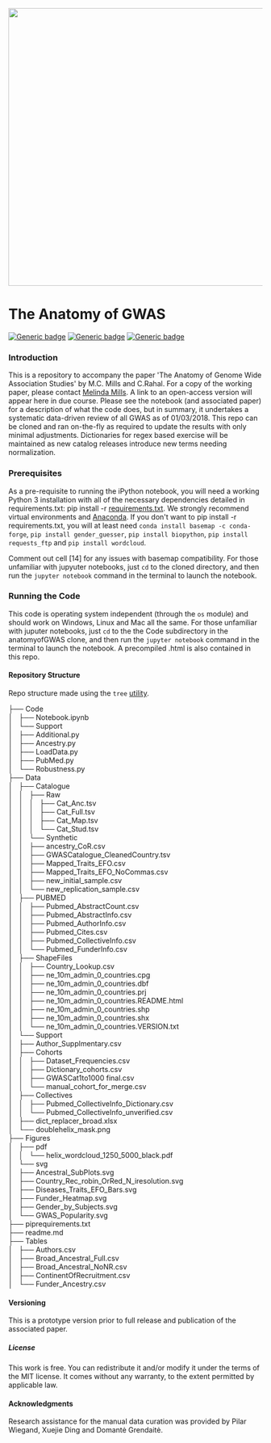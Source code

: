 <p align="center">
  <img src="https://github.com/crahal/anatomyofGWAS/blob/master/Figures/helix.png" width="550"/>
</p>

# The Anatomy of GWAS

[![Generic badge](https://img.shields.io/badge/Python-3.6-<red>.svg)](https://shields.io/)  [![Generic badge](https://img.shields.io/badge/License-MIT-blue.svg)](https://shields.io/)  [![Generic badge](https://img.shields.io/badge/Maintained-Yes-green.svg)](https://shields.io/)


### Introduction

This is a repository to accompany the paper 'The Anatomy of Genome Wide Association Studies' by M.C. Mills and C.Rahal. For a copy of the working paper, please contact [Melinda Mills](https://www.sociology.ox.ac.uk/academic-staff/melinda-mills.html). A link to an open-access version will appear here in due course. Please see the notebook (and associated paper) for a description of what the code does, but in summary, it undertakes a systematic data-driven review of all GWAS as of 01/03/2018. This repo can be cloned and ran on-the-fly as required to update the results with only minimal adjustments. Dictionaries for regex based exercise will be maintained as new catalog releases introduce new terms needing normalization.


### Prerequisites

As a pre-requisite to running the iPython notebook, you will need a working Python 3 installation with all of the necessary dependencies detailed in requirements.txt: pip install -r  [requirements.txt](https://github.com/crahal/anatomyofGWAS/blob/master/requirements.txt). We strongly recommend virtual environments and [Anaconda](https://www.anaconda.com/distribution/). If you don't want to pip install -r requirements.txt, you will at least need ```conda install basemap -c conda-forge```, ```pip install gender_guesser```, ```pip install biopython```, ```pip install requests_ftp``` and ```pip install wordcloud```.


Comment out cell [14] for any issues with basemap compatibility. For those unfamiliar with jupyuter notebooks,  just ```cd``` to the cloned directory, and then run the ```jupyter notebook``` command in the terminal to launch the notebook.

### Running the Code

This code is operating system independent (through the ``os`` module) and should work on Windows, Linux and Mac all the same. For those unfamiliar with juputer notebooks,  just ```cd``` to the the Code subdirectory in the anatomyofGWAS clone, and then run the ```jupyter notebook``` command in the terminal to launch the notebook. A precompiled .html is also contained in this repo.

#### Repository Structure

Repo structure made using the ```tree``` [utility](https://en.wikipedia.org/wiki/Tree_%28Unix%29).



├── Code  
│   ├── Notebook.ipynb  
│   └── Support  
│       ├── Additional.py  
│       ├── Ancestry.py  
│       ├── LoadData.py  
│       ├── PubMed.py  
│       └── Robustness.py  
├── Data  
│   ├── Catalogue  
│   │   ├── Raw  
│   │   │   ├── Cat_Anc.tsv  
│   │   │   ├── Cat_Full.tsv  
│   │   │   ├── Cat_Map.tsv  
│   │   │   └── Cat_Stud.tsv  
│   │   └── Synthetic  
│   │       ├── ancestry_CoR.csv  
│   │       ├── GWASCatalogue_CleanedCountry.tsv  
│   │       ├── Mapped_Traits_EFO.csv  
│   │       ├── Mapped_Traits_EFO_NoCommas.csv  
│   │       ├── new_initial_sample.csv  
│   │       └── new_replication_sample.csv  
│   ├── PUBMED  
│   │   ├── Pubmed_AbstractCount.csv  
│   │   ├── Pubmed_AbstractInfo.csv  
│   │   ├── Pubmed_AuthorInfo.csv  
│   │   ├── Pubmed_Cites.csv  
│   │   ├── Pubmed_CollectiveInfo.csv  
│   │   └── Pubmed_FunderInfo.csv  
│   ├── ShapeFiles  
│   │   ├── Country_Lookup.csv  
│   │   ├── ne_10m_admin_0_countries.cpg  
│   │   ├── ne_10m_admin_0_countries.dbf  
│   │   ├── ne_10m_admin_0_countries.prj  
│   │   ├── ne_10m_admin_0_countries.README.html  
│   │   ├── ne_10m_admin_0_countries.shp  
│   │   ├── ne_10m_admin_0_countries.shx  
│   │   └── ne_10m_admin_0_countries.VERSION.txt  
│   └── Support  
│       ├── Author_Supplmentary.csv  
│       ├── Cohorts  
│       │   ├── Dataset_Frequencies.csv  
│       │   ├── Dictionary_cohorts.csv  
│       │   ├── GWASCat1to1000 final.csv  
│       │   └── manual_cohort_for_merge.csv  
│       ├── Collectives  
│       │   ├── Pubmed_CollectiveInfo_Dictionary.csv  
│       │   └── Pubmed_CollectiveInfo_unverified.csv  
│       ├── dict_replacer_broad.xlsx  
│       └── doublehelix_mask.png  
├── Figures  
│   ├── pdf  
│   │   └── helix_wordcloud_1250_5000_black.pdf  
│   └── svg  
│       ├── Ancestral_SubPlots.svg  
│       ├── Country_Rec_robin_OrRed_N_iresolution.svg  
│       ├── Diseases_Traits_EFO_Bars.svg  
│       ├── Funder_Heatmap.svg  
│       ├── Gender_by_Subjects.svg  
│       └── GWAS_Popularity.svg  
├── piprequirements.txt  
├── readme.md  
├── Tables  
│   ├── Authors.csv  
│   ├── Broad_Ancestral_Full.csv  
│   ├── Broad_Ancestral_NoNR.csv  
│   ├── ContinentOfRecruitment.csv  
│   └── Funder_Ancestry.csv  




#### Versioning
This is a prototype version prior to full release and publication of the associated paper.

##### License
This work is free. You can redistribute it and/or modify it under the terms of the MIT license. It comes without any warranty, to the extent permitted by applicable law.

#### Acknowledgments
Research assistance for the manual data curation was provided by Pilar Wiegand, Xuejie Ding and Domantė Grendaitė.
